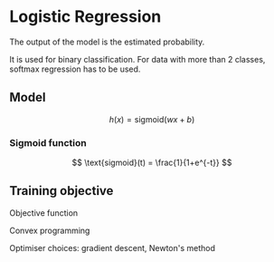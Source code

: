 # Logistic Regression

The output of the model is the estimated probability.

It is used for binary classification. For data with more than 2 classes, softmax regression has to be used.

## Model

$$
h(x) = \text{sigmoid}(wx+b)
$$

### Sigmoid function

$$
\text{sigmoid}(t) = \frac{1}{1+e^{-t}}
$$

## Training objective



Objective function

Convex programming

Optimiser choices: gradient descent, Newton's method


